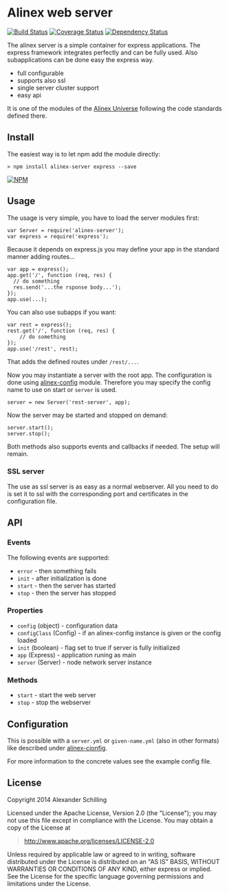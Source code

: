 Alinex web server
=================================================

[![Build Status](https://travis-ci.org/alinex/node-server.svg?branch=master)](https://travis-ci.org/alinex/node-server)
[![Coverage Status](https://coveralls.io/repos/alinex/node-server/badge.png?branch=master)](https://coveralls.io/r/alinex/node-server?branch=master)
[![Dependency Status](https://gemnasium.com/alinex/node-server.png)](https://gemnasium.com/alinex/node-server)

The alinex server is a simple container for express applications. The express
framework integrates perfectly and can be fully used. Also subapplications can
be done easy the express way.

- full configurable
- supports also ssl
- single server cluster support
- easy api

It is one of the modules of the [Alinex Universe](http://alinex.github.io/node-alinex)
following the code standards defined there.


Install
-------------------------------------------------

The easiest way is to let npm add the module directly:

    > npm install alinex-server express --save

[![NPM](https://nodei.co/npm/alinex-server.png?downloads=true&stars=true)](https://nodei.co/npm/alinex-server/)


Usage
-------------------------------------------------

The usage is very simple, you have to load the server modules first:

    var Server = require('alinex-server');
    var express = require('express');

Because it depends on express.js you may define your app in the standard manner
adding routes...

    var app = express();
    app.get('/', function (req, res) {
      // do something
      res.send('...the rsponse body...');
    });
    app.use(...);

You can also use subapps if you want:

    var rest = express();
    rest.get('/', function (req, res) {
        // do something
    });
    app.use('/rest', rest);

That adds the defined routes under `/rest/...`.

Now you may instantiate a server with the root app. The configuration is done
using [alinex-config](http://alinex.github.io/node-config)
module. Therefore you may specify the config name to use on start or `server`
is used.

    server = new Server('rest-server', app);

Now the server may be started and stopped on demand:

    server.start();
    server.stop();

Both methods also supports events and callbacks if needed. The setup will remain.

### SSL server

The use as ssl server is as easy as a normal webserver. All you need to do is set
it to ssl with the corresponding port and certificates in the configuration file.


API
-------------------------------------------------

### Events

The following events are supported:

- `error` - then something fails
- `init` - after initialization is done
- `start` - then the server has started
- `stop` - then the server has stopped

### Properties

- `config` (object) - configuration data
- `configClass` (Config) - if an alinex-config instance is given or the config loaded
- `init` (boolean) - flag set to true if server is fully initialized
- `app` (Express) - application runing as main
- `server` (Server) - node network server instance

### Methods

- `start` - start the web server
- `stop` - stop the webserver


Configuration
-------------------------------------------------

This is possible with a `server.yml` or `given-name.yml` (also in other formats)
like described under [alinex-cionfig](http://alinex.github.io/node-config).

For more information to the concrete values see the example config file.


License
-------------------------------------------------

Copyright 2014 Alexander Schilling

Licensed under the Apache License, Version 2.0 (the "License");
you may not use this file except in compliance with the License.
You may obtain a copy of the License at

>  <http://www.apache.org/licenses/LICENSE-2.0>

Unless required by applicable law or agreed to in writing, software
distributed under the License is distributed on an "AS IS" BASIS,
WITHOUT WARRANTIES OR CONDITIONS OF ANY KIND, either express or implied.
See the License for the specific language governing permissions and
limitations under the License.
